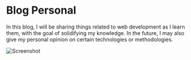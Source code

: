 # Blog Personal

In this blog, I will be sharing things related to web development as I learn them, with the goal of solidifying my knowledge. In the future, I may also give my personal opinion on certain technologies or methodologies.

![Screenshot](/images/og-2.png)